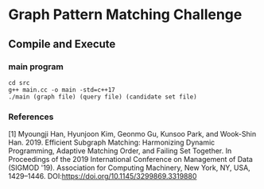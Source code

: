 # Graph Pattern Matching Challenge
## Compile and Execute 
### main program
```
cd src
g++ main.cc -o main -std=c++17
./main (graph file) (query file) (candidate set file)
```
### References
[1] Myoungji Han, Hyunjoon Kim, Geonmo Gu, Kunsoo Park, and Wook-Shin Han. 2019. Efficient Subgraph Matching: Harmonizing Dynamic Programming, Adaptive Matching Order, and Failing Set Together. In Proceedings of the 2019 International Conference on Management of Data (SIGMOD '19). Association for Computing Machinery, New York, NY, USA, 1429–1446. DOI:https://doi.org/10.1145/3299869.3319880
